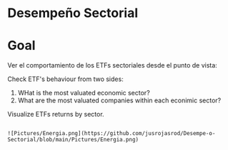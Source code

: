 # Desempeño Sectorial

Goal
========
Ver el comportamiento de los ETFs sectoriales desde el punto de vista:

Check ETF's behaviour from two sides:

1. WHat is the most valuated economic sector?
2. What are the most valuated companies within each econimic sector?

   
Visualize ETFs returns by sector.
~~~~~~~~~~~~~~~~~~~~~~~~~~~~~~~~~

![Pictures/Energia.png](https://github.com/jusrojasrod/Desempe-o-Sectorial/blob/main/Pictures/Energia.png)
